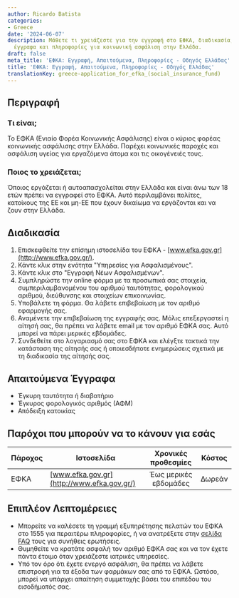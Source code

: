 ```yaml
---
author: Ricardo Batista
categories:
- Greece
date: '2024-06-07'
description: Μάθετε τι χρειάζεστε για την εγγραφή στο ΕΦΚΑ, διαδικασία, απαιτούμενα
  έγγραφα και πληροφορίες για κοινωνική ασφάλιση στην Ελλάδα.
draft: false
meta_title: 'ΕΦΚΑ: Εγγραφή, Απαιτούμενα, Πληροφορίες - Οδηγός Ελλάδας'
title: 'ΕΦΚΑ: Εγγραφή, Απαιτούμενα, Πληροφορίες - Οδηγός Ελλάδας'
translationKey: greece-application_for_efka_(social_insurance_fund)
---
```



## Περιγραφή
### Τι είναι;
Το ΕΦΚΑ (Ενιαίο Φορέα Κοινωνικής Ασφάλισης) είναι ο κύριος φορέας κοινωνικής ασφάλισης στην Ελλάδα. Παρέχει κοινωνικές παροχές και ασφάλιση υγείας για εργαζόμενα άτομα και τις οικογένειές τους.

### Ποιος το χρειάζεται;
Όποιος εργάζεται ή αυτοαπασχολείται στην Ελλάδα και είναι άνω των 18 ετών πρέπει να εγγραφεί στο ΕΦΚΑ. Αυτό περιλαμβάνει πολίτες, κατοίκους της ΕΕ και μη-ΕΕ που έχουν δικαίωμα να εργάζονται και να ζουν στην Ελλάδα.

## Διαδικασία
1. Επισκεφθείτε την επίσημη ιστοσελίδα του ΕΦΚΑ - [www.efka.gov.gr](http://www.efka.gov.gr/).
2. Κάντε κλικ στην ενότητα "Υπηρεσίες για Ασφαλισμένους".
3. Κάντε κλικ στο "Εγγραφή Νέων Ασφαλισμένων".
4. Συμπληρώστε την online φόρμα με τα προσωπικά σας στοιχεία, συμπεριλαμβανομένου του αριθμού ταυτότητας, φορολογικού αριθμού, διεύθυνσης και στοιχείων επικοινωνίας.
5. Υποβάλετε τη φόρμα. Θα λάβετε επιβεβαίωση με τον αριθμό εφαρμογής σας.
6. Αναμένετε την επιβεβαίωση της εγγραφής σας. Μόλις επεξεργαστεί η αίτησή σας, θα πρέπει να λάβετε email με τον αριθμό ΕΦΚΑ σας. Αυτό μπορεί να πάρει μερικές εβδομάδες.
7. Συνδεθείτε στο λογαριασμό σας στο ΕΦΚΑ και ελέγξτε τακτικά την κατάσταση της αίτησής σας ή οποιεσδήποτε ενημερώσεις σχετικά με τη διαδικασία της αίτησής σας.

## Απαιτούμενα Έγγραφα
- Έγκυρη ταυτότητα ή διαβατήριο
- Έγκυρος φορολογικός αριθμός (ΑΦΜ)
- Απόδειξη κατοικίας

## Παρόχοι που μπορούν να το κάνουν για εσάς

| Πάροχος  |     Ιστοσελίδα                           |     Χρονικές προθεσμίες      |       Κόστος         |
| ---------- | ----------------------------------- | :---------------: | :--------------: |
| ΕΦΚΑ       | [www.efka.gov.gr](http://www.efka.gov.gr/) | Έως μερικές εβδομάδες | Δωρεάν |

## Επιπλέον Λεπτομέρειες
- Μπορείτε να καλέσετε τη γραμμή εξυπηρέτησης πελατών του ΕΦΚΑ στο 1555 για περαιτέρω πληροφορίες, ή να ανατρέξετε στην [σελίδα FAQ](http://www.efka.gov.gr/faq) τους για συνήθεις ερωτήσεις.
- Θυμηθείτε να κρατάτε ασφαλή τον αριθμό ΕΦΚΑ σας και να τον έχετε πάντα έτοιμο όταν χρειάζεστε ιατρικές υπηρεσίες.
- Υπό τον όρο ότι έχετε ενεργό ασφάλιση, θα πρέπει να λάβετε επιστροφή για τα έξοδα των φαρμάκων σας από το ΕΦΚΑ. Ωστόσο, μπορεί να υπάρχει απαίτηση συμμετοχής βάσει του επιπέδου του εισοδήματός σας.